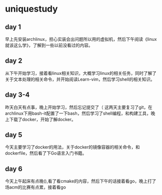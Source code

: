 # uniquestudy
## day 1
早上先安装archlinux，担心实装会出问题所以用的虚拟机，然后下午阅读《linux就该这么学》，了解到一些以前没看过的内容。

## day 2
从下午开始学习，接着看linux相关知识，大概学习linux的相关任务，同时了解了关于文本处理的相关命令，并开始阅读Learn-vim，然后学习shell的相关知识。

## day 3-4
昨天白天有点事，晚上开始学习，然后忘记提交了（
这两天主要复习了git，在archlinux下用bash-it配置了一下bash，然后学习了shell编程，和构建工具，晚上下载了docker，开始了解docker。

## day 5
今天主要学习了docker的用法，关于docker的镜像容器的相关命令，和dockerfile，然后看了下Go语言入门书籍。

## day 6
今天上午起床有点晚(),看了看cmake的内容，然后下午的话接着看go，晚上打了场acm的比赛有点累，接着看go